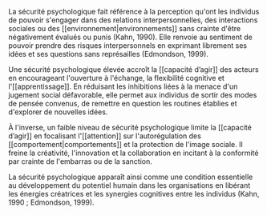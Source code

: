 La sécurité psychologique fait référence à la perception qu'ont les individus de pouvoir s'engager dans des relations interpersonnelles, des interactions sociales ou des [[environnement|environnements]] sans crainte d'être négativement évalués ou punis (Kahn, 1990). Elle renvoie au sentiment de pouvoir prendre des risques interpersonnels en exprimant librement ses idées et ses questions sans représailles (Edmondson, 1999).

Une sécurité psychologique élevée accroît la [[capacité d’agir]] des acteurs en encourageant l'ouverture à l'échange, la flexibilité cognitive et l'[[apprentissage]]. En réduisant les inhibitions liées à la menace d'un jugement social défavorable, elle permet aux individus de sortir des modes de pensée convenus, de remettre en question les routines établies et d'explorer de nouvelles idées. 

À l'inverse, un faible niveau de sécurité psychologique limite la [[capacité d’agir]] en focalisant l'[[attention]] sur l'autorégulation des [[comportement|comportements]] et la protection de l'image sociale. Il freine la créativité, l'innovation et la collaboration en incitant à la conformité par crainte de l'embarras ou de la sanction.

La sécurité psychologique apparaît ainsi comme une condition essentielle au développement du potentiel humain dans les organisations en libérant les énergies créatrices et les synergies cognitives entre les individus (Kahn, 1990 ; Edmondson, 1999). 
